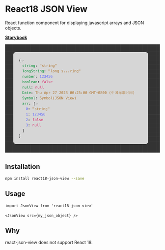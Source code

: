 

# React18 JSON View
React function component for displaying javascript arrays and JSON objects.

[**Storybook**]()

![Sample of generated blockies](sample.png "JSON View")


## Installation
```bash
npm install react18-json-view --save
```

## Usage
```tsx
import JsonView from 'react18-json-view'

<JsonView src={my_json_object} />
```

## Why
react-json-view does not support React 18.